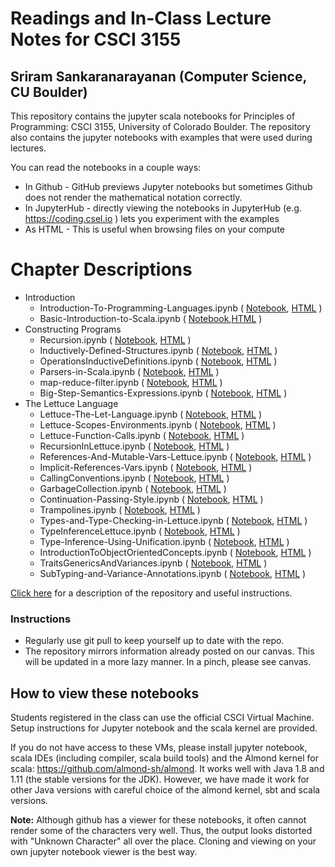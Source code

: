 # Readings and In-Class Lecture Notes for CSCI 3155
## Sriram Sankaranarayanan (Computer Science, CU Boulder)

This repository contains the jupyter scala notebooks for Principles of Programming: CSCI 3155, University of Colorado Boulder. The repository also contains the jupyter notebooks with examples that were used during lectures.

You can read the notebooks in a couple ways:
* In Github - GitHub previews Jupyter notebooks but sometimes Github does not render the mathematical notation correctly.
* In JupyterHub - directly viewing the notebooks in JupyterHub (e.g. https://coding.csel.io ) lets you experiment with the examples
* As HTML - This is useful when browsing files on your compute

# Chapter Descriptions
* Introduction
  * Introduction-To-Programming-Languages.ipynb ( [Notebook](1/Introduction-To-Programming-Languages.ipynb), [HTML](1/Introduction-To-Programming-Languages.html) )
  * Basic-Introduction-to-Scala.ipynb ( [Notebook](1/Basic-Introduction-to-Scala.ipynb),[HTML](1/Basic-Introduction-to-Scala.html) )
* Constructing Programs
  * Recursion.ipynb ( [Notebook](2/Recursion.ipynb), [HTML](2/Recursion.html) )
  * Inductively-Defined-Structures.ipynb ( [Notebook](2/Inductively-Defined-Structures.ipynb), [HTML](2/Inductively-Defined-Structures.html) )
  * OperationsInductiveDefinitions.ipynb ( [Notebook](3/OperationsInductiveDefinitions.ipynb), [HTML](3/OperationsInductiveDefinitions.html) )
  * Parsers-in-Scala.ipynb ( [Notebook](3/Parsers-in-Scala.ipynb), [HTML](3/Parsers-in-Scala.html) )
  * map-reduce-filter.ipynb ( [Notebook](4/map-reduce-filter.ipynb), [HTML](4/map-reduce-filter.html) )
  * Big-Step-Semantics-Expressions.ipynb ( [Notebook](4/Big-Step-Semantics-Expressions.ipynb), [HTML](4/Big-Step-Semantics-Expressions.html) )
* The Lettuce Language
  * Lettuce-The-Let-Language.ipynb ( [Notebook](5/Lettuce-The-Let-Language.ipynb), [HTML](5/Lettuce-The-Let-Language.html) )
  * Lettuce-Scopes-Environments.ipynb ( [Notebook](5/Lettuce-Scopes-Environments.ipynb), [HTML](5/Lettuce-Scopes-Environments.html) )
  * Lettuce-Function-Calls.ipynb ( [Notebook](6/Lettuce-Function-Calls.ipynb), [HTML](6/Lettuce-Function-Calls.html) )
  * RecursionInLettuce.ipynb ( [Notebook](7/RecursionInLettuce.ipynb), [HTML](7/RecursionInLettuce.html) )
  * References-And-Mutable-Vars-Lettuce.ipynb ( [Notebook](8/References-And-Mutable-Vars-Lettuce.ipynb), [HTML](8/References-And-Mutable-Vars-Lettuce.html) )
  * Implicit-References-Vars.ipynb ( [Notebook](8/Implicit-References-Vars.ipynb), [HTML](8/Implicit-References-Vars.html) )
  * CallingConventions.ipynb ( [Notebook](8/CallingConventions.ipynb), [HTML](8/CallingConventions.html) )
  * GarbageCollection.ipynb ( [Notebook](8/GarbageCollection.ipynb), [HTML](8/GarbageCollection.html) )
  * Continuation-Passing-Style.ipynb ( [Notebook](9/Continuation-Passing-Style.ipynb), [HTML](9/Continuation-Passing-Style.html) )
  * Trampolines.ipynb ( [Notebook](9/Trampolines.ipynb), [HTML](9/Trampolines.html) )
  * Types-and-Type-Checking-in-Lettuce.ipynb ( [Notebook](10/Types-and-Type-Checking-in-Lettuce.ipynb), [HTML](10/Types-and-Type-Checking-in-Lettuce.html) )
  * TypeInferenceLettuce.ipynb ( [Notebook](10/TypeInferenceLettuce.ipynb), [HTML](10/TypeInferenceLettuce.html) )
  * Type-Inference-Using-Unification.ipynb ( [Notebook](11/Type-Inference-Using-Unification.ipynb), [HTML](11/Type-Inference-Using-Unification.html) )
  * IntroductionToObjectOrientedConcepts.ipynb ( [Notebook](12/IntroductionToObjectOrientedConcepts.ipynb), [HTML](12/IntroductionToObjectOrientedConcepts.html) )
  * TraitsGenericsAndVariances.ipynb ( [Notebook](12/TraitsGenericsAndVariances.ipynb), [HTML](12/TraitsGenericsAndVariances.html) )
  * SubTyping-and-Variance-Annotations.ipynb      ( [Notebook](13/SubTyping-and-Variance-Annotations.ipynb), [HTML](13/SubTyping-and-Variance-Annotations.ipynb.html) )


[Click here](https://home.cs.colorado.edu/~srirams/teaching/ppl_class_notes.html) for a description of the repository and useful instructions. 


### Instructions

- Regularly use git pull to keep yourself up to date with the repo.
- The repository mirrors information already posted on our canvas. This will be updated in a more lazy manner. In a pinch, please see canvas.

## How to view these notebooks

Students registered in the class can use the official CSCI Virtual Machine. Setup instructions for Jupyter notebook and the scala kernel are provided.

If you do not have access to these VMs, please install jupyter notebook, scala IDEs (including compiler, scala build tools) and the Almond kernel for
scala: https://github.com/almond-sh/almond.
It works well with Java 1.8 and 1.11 (the stable versions for the JDK). However, we have made it work for other Java versions with careful choice of the almond kernel, sbt and scala versions.


__Note:__ Although github has a viewer for these notebooks, it often cannot render some of the characters very well.  Thus, the output looks distorted with "Unknown Character"
all over the place. Cloning and viewing on your own jupyter notebook viewer is the best way.

